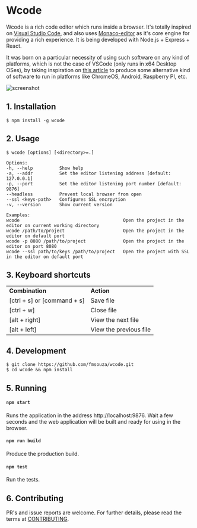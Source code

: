 # Wcode

Wcode is a rich code editor which runs inside a browser. It's totally inspired on [Visual Studio Code](https://github.com/Microsoft/vscode), and also uses [Monaco-editor](https://github.com/Microsoft/monaco-editor) as it's core engine for providing a rich experience. It is being developed with Node.js + Express + React.

It was born on a particular necessity of using such software on any kind of platforms, which is not the case of VSCode (only runs in x64 Desktop OSes), by taking inspiration on [this article](https://medium.com/samsung-internet-dev/writing-software-using-a-phone-e71976f1f18d) to produce some alternative kind of software to run in platforms like ChromeOS, Android, Raspberry PI, etc.

![screenshot](./assets/screenshot.png)

## 1. Installation

    $ npm install -g wcode

## 2. Usage

    $ wcode [options] [<directory>=.]

    Options:
    -h, --help          Show help
    -a, --addr          Set the editor listening address [default: 127.0.0.1]
    -p, --port          Set the editor listening port number [default: 9876]
    --headless          Prevent local browser from open
    --ssl <keys-path>   Configures SSL encrpytion
    -v, --version       Show current version

    Examples:
    wcode                                       Open the project in the editor on current working directory
    wcode /path/to/project                      Open the project in the editor on default port
    wcode -p 8080 /path/to/project              Open the project in the editor on port 8080
    wcode --ssl path/to/keys /path/to/project   Open the project with SSL in the editor on default port

## 3. Keyboard shortcuts

<table>
  <tr>
    <td><b>Combination</b></td>
    <td><b>Action</b></td>
  </tr>
  <tr>
    <td>[ctrl + s] or [command + s]</td>
    <td>Save file</td>
  </tr>
  <tr>
    <td>[ctrl + w]</td>
    <td>Close file</td>
  </tr>
  <tr>
    <td>[alt + right]</td>
    <td>View the next file</td>
  </tr>
  <tr>
    <td>[alt + left]</td>
    <td>View the previous file</td>
  </tr>
</table>

## 4. Development

    $ git clone https://github.com/fmsouza/wcode.git
    $ cd wcode && npm install

## 5. Running

#### `npm start`

Runs the application in the address http://localhost:9876.
Wait a few seconds and the web application will be built and ready for using in the browser.

#### `npm run build`

Produce the production build.

#### `npm test`

Run the tests.

## 6. Contributing

PR's and issue reports are welcome. For further details, please read the terms at [CONTRIBUTING](./CONTRIBUTING.md).
